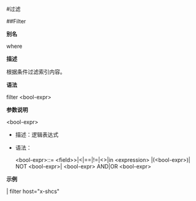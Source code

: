 #过滤

##Filter
 
**别名**

where

**描述**

根据条件过滤索引内容。

**语法**

filter &lt;bool-expr&gt;

**参数说明**

&lt;bool-expr&gt;

* 描述：逻辑表达式

* 语法：

   &lt;bool-expr&gt;::=  &lt;field&gt;&gt;|&lt;|==|!=|&lt;&gt;|in &lt;expression&gt; |(&lt;bool-expr&gt;)| NOT &lt;bool-expr&gt;| &lt;bool-expr&gt; AND|OR &lt;bool-expr&gt;
				
**示例**

| filter host="x-shcs"
